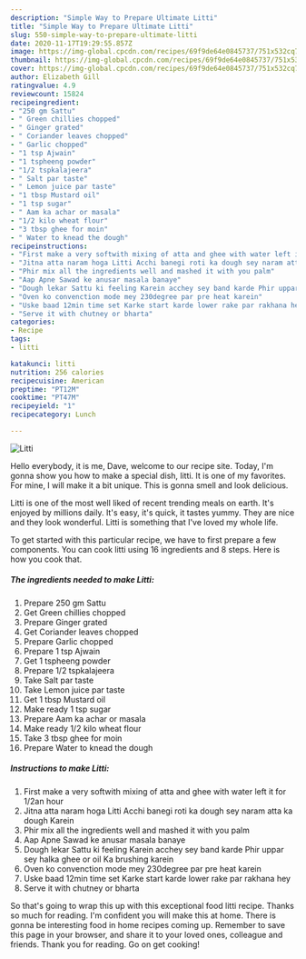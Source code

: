 ```yaml
---
description: "Simple Way to Prepare Ultimate Litti"
title: "Simple Way to Prepare Ultimate Litti"
slug: 550-simple-way-to-prepare-ultimate-litti
date: 2020-11-17T19:29:55.857Z
image: https://img-global.cpcdn.com/recipes/69f9de64e0845737/751x532cq70/litti-recipe-main-photo.jpg
thumbnail: https://img-global.cpcdn.com/recipes/69f9de64e0845737/751x532cq70/litti-recipe-main-photo.jpg
cover: https://img-global.cpcdn.com/recipes/69f9de64e0845737/751x532cq70/litti-recipe-main-photo.jpg
author: Elizabeth Gill
ratingvalue: 4.9
reviewcount: 15824
recipeingredient:
- "250 gm Sattu"
- " Green chillies chopped"
- " Ginger grated"
- " Coriander leaves chopped"
- " Garlic chopped"
- "1 tsp Ajwain"
- "1 tspheeng powder"
- "1/2 tspkalajeera"
- " Salt par taste"
- " Lemon juice par taste"
- "1 tbsp Mustard oil"
- "1 tsp sugar"
- " Aam ka achar or masala"
- "1/2 kilo wheat flour"
- "3 tbsp ghee for moin"
- " Water to knead the dough"
recipeinstructions:
- "First make a very softwith mixing of atta and ghee with water left it for 1/2an hour"
- "Jitna atta naram hoga Litti Acchi banegi roti ka dough sey naram atta ka dough Karein"
- "Phir mix all the ingredients well and mashed it with you palm"
- "Aap Apne Sawad ke anusar masala banaye"
- "Dough lekar Sattu ki feeling Karein acchey sey band karde Phir uppar sey halka ghee or oil Ka brushing karein"
- "Oven ko convenction mode mey 230degree par pre heat karein"
- "Uske baad 12min time set Karke start karde lower rake par rakhana hey"
- "Serve it with chutney or bharta"
categories:
- Recipe
tags:
- litti

katakunci: litti 
nutrition: 256 calories
recipecuisine: American
preptime: "PT12M"
cooktime: "PT47M"
recipeyield: "1"
recipecategory: Lunch

---
```



![Litti](https://img-global.cpcdn.com/recipes/69f9de64e0845737/751x532cq70/litti-recipe-main-photo.jpg)

Hello everybody, it is me, Dave, welcome to our recipe site. Today, I'm gonna show you how to make a special dish, litti. It is one of my favorites. For mine, I will make it a bit unique. This is gonna smell and look delicious.

Litti is one of the most well liked of recent trending meals on earth. It's enjoyed by millions daily. It's easy, it's quick, it tastes yummy. They are nice and they look wonderful. Litti is something that I've loved my whole life.




To get started with this particular recipe, we have to first prepare a few components. You can cook litti using 16 ingredients and 8 steps. Here is how you cook that.

<!--inarticleads1-->

##### The ingredients needed to make Litti:

1. Prepare 250 gm Sattu
1. Get  Green chillies chopped
1. Prepare  Ginger grated
1. Get  Coriander leaves chopped
1. Prepare  Garlic chopped
1. Prepare 1 tsp Ajwain
1. Get 1 tspheeng powder
1. Prepare 1/2 tspkalajeera
1. Take  Salt par taste
1. Take  Lemon juice par taste
1. Get 1 tbsp Mustard oil
1. Make ready 1 tsp sugar
1. Prepare  Aam ka achar or masala
1. Make ready 1/2 kilo wheat flour
1. Take 3 tbsp ghee for moin
1. Prepare  Water to knead the dough




<!--inarticleads2-->

##### Instructions to make Litti:

1. First make a very softwith mixing of atta and ghee with water left it for 1/2an hour
1. Jitna atta naram hoga Litti Acchi banegi roti ka dough sey naram atta ka dough Karein
1. Phir mix all the ingredients well and mashed it with you palm
1. Aap Apne Sawad ke anusar masala banaye
1. Dough lekar Sattu ki feeling Karein acchey sey band karde Phir uppar sey halka ghee or oil Ka brushing karein
1. Oven ko convenction mode mey 230degree par pre heat karein
1. Uske baad 12min time set Karke start karde lower rake par rakhana hey
1. Serve it with chutney or bharta




So that's going to wrap this up with this exceptional food litti recipe. Thanks so much for reading. I'm confident you will make this at home. There is gonna be interesting food in home recipes coming up. Remember to save this page in your browser, and share it to your loved ones, colleague and friends. Thank you for reading. Go on get cooking!
